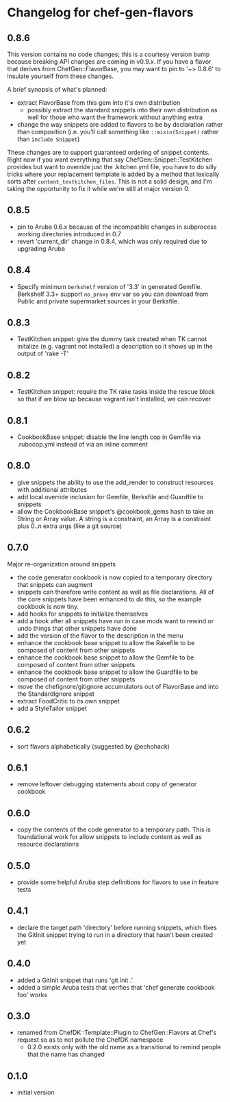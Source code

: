 # Changelog for chef-gen-flavors

## 0.8.6

This version contains no code changes; this is a courtesy version bump
because breaking API changes are coming in v0.9.x.  If you have a flavor
that derives from ChefGen::FlavorBase, you may want to pin to '~> 0.8.6'
to insulate yourself from these changes.

A brief synopsis of what's planned:

* extract FlavorBase from this gem into it's own distribution
  * possibly extract the standard snippets into their own distribution as well for those who want the framework without anything extra
* change the way snippets are added to flavors to be by declaration rather than composition (i.e. you'll call something like `::mixin(Snippet)` rather than `include Snippet`)

These changes are to support guaranteed ordering of snippet contents.
Right now if you want everything that say ChefGen::Snippet::TestKitchen
provides but want to override just the .kitchen.yml file, you have to do
silly tricks where your replacement template is added by a method that
lexically sorts after `content_testkitchen_files`.  This is not a solid
design, and I'm taking the opportunity to fix it while we're still at
major version 0.

## 0.8.5

* pin to Aruba 0.6.x because of the incompatible changes in subprocess working directories introduced in 0.7
* revert 'current_dir' change in 0.8.4, which was only required due to upgrading Aruba

## 0.8.4
* Specify minimum `berkshelf` version of '3.3' in generated Gemfile. Berkshelf
3.3+ support `no_proxy` env var so you can download from Public and private
supermarket sources in your Berksfile.

## 0.8.3

* TestKitchen snippet: give the dummy task created when TK cannot initalize (e.g. vagrant not installed) a description so it shows up in the output of 'rake -T'

## 0.8.2

* TestKitchen snippet: require the TK rake tasks inside the rescue block so that if we blow up because vagrant isn't installed, we can recover

## 0.8.1

* CookbookBase snippet: disable the line length cop in Gemfile via .rubocop.yml instead of via an inline comment

## 0.8.0

* give snippets the ability to use the add_render to construct resources with additional attributes
* add local override inclusion for Gemfile, Berksfile and Guardfile to snippets
* allow the CookbookBase snippet's @cookbook_gems hash to take an String or Array value.  A string is a constraint, an Array is a constraint plus 0..n extra args (like a git source)

## 0.7.0

Major re-organization around snippets

* the code generator cookbook is now copied to a temporary directory that snippets can augment
* snippets can therefore write content as well as file declarations.  All of the core snippets have been enhanced to do this, so the example cookbook is now tiny.
* add hooks for snippets to initialize themselves
* add a hook after all snippets have run in case mods want to rewind or undo things that other snippets have done
* add the version of the flavor to the description in the menu
* enhance the cookbook base snippet to allow the Rakefile to be composed of content from other snippets
* enhance the cookbook base snippet to allow the Gemfile to be composed of content from other snippets
* enhance the cookbook base snippet to allow the Guardfile to be composed of content from other snippets
* move the chefignore/gitignore accumulators out of FlavorBase and into the StandardIgnore snippet
* extract FoodCritic to its own snippet
* add a StyleTailor snippet

## 0.6.2

* sort flavors alphabetically (suggested by @echohack)

## 0.6.1

* remove leftover debugging statements about copy of generator cookbook

## 0.6.0

* copy the contents of the code generator to a temporary path.  This is foundational work for allow snippets to include content as well as resource declarations

## 0.5.0

* provide some helpful Aruba step definitions for flavors to use in feature tests

## 0.4.1

* declare the target path 'directory' before running snippets, which fixes the GitInit snippet trying to run in a directory that hasn't been created yet

## 0.4.0

* added a GitInit snippet that runs 'git init .'
* added a simple Aruba tests that verifies that 'chef generate cookbook foo' works

## 0.3.0

* renamed from ChefDK::Template::Plugin to ChefGen::Flavors at Chef's request so as to not pollute the ChefDK namespace
  * 0.2.0 exists only with the old name as a transitional to remind people that the name has changed

## 0.1.0

* initial version
